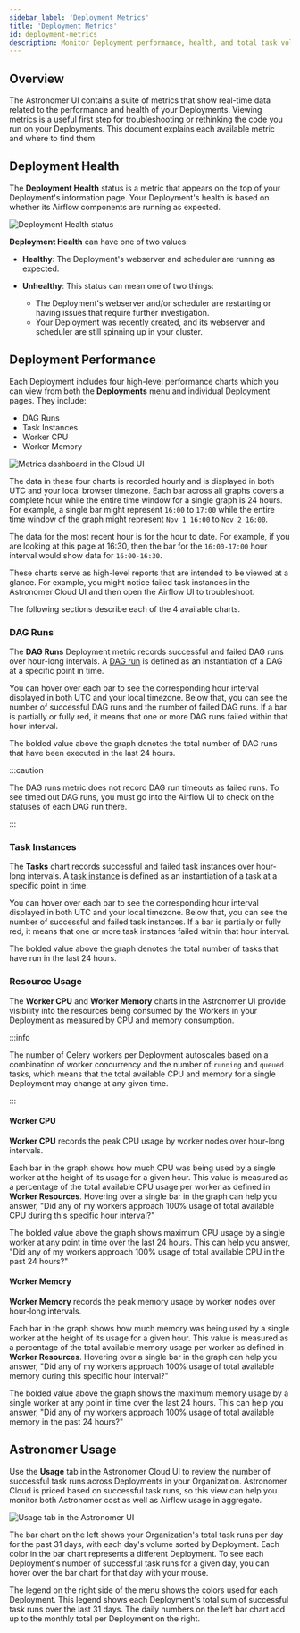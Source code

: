```yaml
---
sidebar_label: 'Deployment Metrics'
title: 'Deployment Metrics'
id: deployment-metrics
description: Monitor Deployment performance, health, and total task volume in the Astronomer UI.
---
```


## Overview

The Astronomer UI contains a suite of metrics that show real-time data related to the performance and health of your Deployments. Viewing metrics is a useful first step for troubleshooting or rethinking the code you run on your Deployments. This document explains each available metric and where to find them.

## Deployment Health

The **Deployment Health** status is a metric that appears on the top of your Deployment's information page. Your Deployment's health is based on whether its Airflow components are running as expected.

![Deployment Health status](/img/docs/deployment-health.png)

**Deployment Health** can have one of two values:

- **Healthy**: The Deployment's webserver and scheduler are running as expected.
- **Unhealthy**: This status can mean one of two things:

    - The Deployment's webserver and/or scheduler are restarting or having issues that require further investigation.
    - Your Deployment was recently created, and its webserver and scheduler are still spinning up in your cluster.

## Deployment Performance

Each Deployment includes four high-level performance charts which you can view from both the **Deployments** menu and individual Deployment pages. They include:

- DAG Runs
- Task Instances
- Worker CPU
- Worker Memory

<div class="text--center">
  <img src="/img/docs/deployment-metrics.png" alt="Metrics dashboard in the Cloud UI" />
</div>

The data in these four charts is recorded hourly and is displayed in both UTC and your local browser timezone. Each bar across all graphs covers a complete hour while the entire time window for a single graph is 24 hours. For example, a single bar might represent `16:00` to `17:00` while the entire time window of the graph might represent `Nov 1 16:00` to `Nov 2 16:00`.

The data for the most recent hour is for the hour to date. For example, if you are looking at this page at 16:30, then the bar for the `16:00-17:00` hour interval would show data for `16:00-16:30`.

These charts serve as high-level reports that are intended to be viewed at a glance. For example, you might notice failed task instances in the Astronomer Cloud UI and then open the Airflow UI to troubleshoot.

The following sections describe each of the 4 available charts.

### DAG Runs

The **DAG Runs** Deployment metric records successful and failed DAG runs over hour-long intervals. A [DAG run](https://airflow.apache.org/docs/apache-airflow/stable/dag-run.html) is defined as an instantiation of a DAG at a specific point in time.

You can hover over each bar to see the corresponding hour interval displayed in both UTC and your local timezone. Below that, you can see the number of successful DAG runs and the number of failed DAG runs. If a bar is partially or fully red, it means that one or more DAG runs failed within that hour interval.

The bolded value above the graph denotes the total number of DAG runs that have been executed in the last 24 hours.

:::caution

The DAG runs metric does not record DAG run timeouts as failed runs. To see timed out DAG runs, you must go into the Airflow UI to check on the statuses of each DAG run there.

:::

### Task Instances

The **Tasks** chart records successful and failed task instances over hour-long intervals. A [task instance](https://airflow.apache.org/docs/apache-airflow/stable/concepts/tasks.html#task-instances) is defined as an instantiation of a task at a specific point in time.

You can hover over each bar to see the corresponding hour interval displayed in both UTC and your local timezone. Below that, you can see the number of successful and failed task instances. If a bar is partially or fully red, it means that one or more task instances failed within that hour interval.

The bolded value above the graph denotes the total number of tasks that have run in the last 24 hours.

### Resource Usage

The **Worker CPU** and **Worker Memory** charts in the Astronomer UI provide visibility into the resources being consumed by the Workers in your Deployment as measured by CPU and memory consumption.

:::info

The number of Celery workers per Deployment autoscales based on a combination of worker concurrency and the number of `running` and `queued` tasks, which means that the total available CPU and memory for a single Deployment may change at any given time.

:::

#### Worker CPU

**Worker CPU** records the peak CPU usage by worker nodes over hour-long intervals.

Each bar in the graph shows how much CPU was being used by a single worker at the height of its usage for a given hour. This value is measured as a percentage of the total available CPU usage per worker as defined in **Worker Resources**. Hovering over a single bar in the graph can help you answer, "Did any of my workers approach 100% usage of total available CPU during this specific hour interval?"

The bolded value above the graph shows maximum CPU usage by a single worker at any point in time over the last 24 hours. This can help you answer, "Did any of my workers approach 100% usage of total available CPU in the past 24 hours?"

#### Worker Memory

**Worker Memory** records the peak memory usage by worker nodes over hour-long intervals.

Each bar in the graph shows how much memory was being used by a single worker at the height of its usage for a given hour. This value is measured as a percentage of the total available memory usage per worker as defined in **Worker Resources**. Hovering over a single bar in the graph can help you answer, "Did any of my workers approach 100% usage of total available memory during this specific hour interval?"

The bolded value above the graph shows the maximum memory usage by a single worker at any point in time over the last 24 hours. This can help you answer, "Did any of my workers approach 100% usage of total available memory in the past 24 hours?"

## Astronomer Usage

Use the **Usage** tab in the Astronomer Cloud UI to review the number of successful task runs across Deployments in your Organization. Astronomer Cloud is priced based on successful task runs, so this view can help you monitor both Astronomer cost as well as Airflow usage in aggregate.

![Usage tab in the Astronomer UI](/img/docs/usage.png)

The bar chart on the left shows your Organization's total task runs per day for the past 31 days, with each day's volume sorted by Deployment. Each color in the bar chart represents a different Deployment. To see each Deployment's number of successful task runs for a given day, you can hover over the bar chart for that day with your mouse.

The legend on the right side of the menu shows the colors used for each Deployment. This legend shows each Deployment's total sum of successful task runs over the last 31 days. The daily numbers on the left bar chart add up to the monthly total per Deployment on the right.
